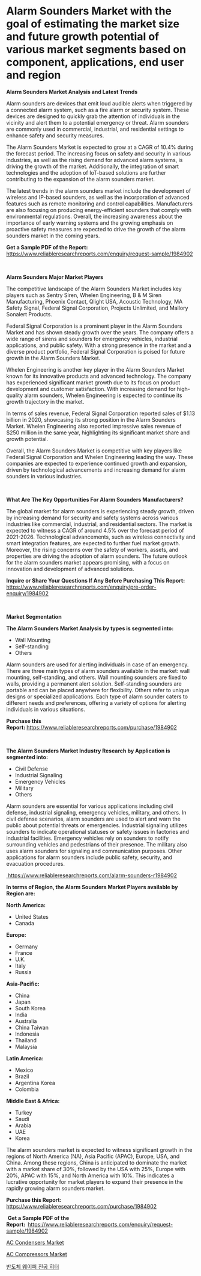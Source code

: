 <p><h1>Alarm Sounders Market with the goal of estimating the market size and future growth potential of various market segments based on component, applications, end user and region</h1></p><p><strong>Alarm Sounders Market Analysis and Latest Trends</strong></p>
<p><p>Alarm sounders are devices that emit loud audible alerts when triggered by a connected alarm system, such as a fire alarm or security system. These devices are designed to quickly grab the attention of individuals in the vicinity and alert them to a potential emergency or threat. Alarm sounders are commonly used in commercial, industrial, and residential settings to enhance safety and security measures.</p><p>The Alarm Sounders Market is expected to grow at a CAGR of 10.4% during the forecast period. The increasing focus on safety and security in various industries, as well as the rising demand for advanced alarm systems, is driving the growth of the market. Additionally, the integration of smart technologies and the adoption of IoT-based solutions are further contributing to the expansion of the alarm sounders market.</p><p>The latest trends in the alarm sounders market include the development of wireless and IP-based sounders, as well as the incorporation of advanced features such as remote monitoring and control capabilities. Manufacturers are also focusing on producing energy-efficient sounders that comply with environmental regulations. Overall, the increasing awareness about the importance of early warning systems and the growing emphasis on proactive safety measures are expected to drive the growth of the alarm sounders market in the coming years.</p></p>
<p><strong>Get a Sample PDF of the Report:&nbsp;</strong> <a href="https://www.reliableresearchreports.com/enquiry/request-sample/1984902">https://www.reliableresearchreports.com/enquiry/request-sample/1984902</a></p>
<p>&nbsp;</p>
<p><strong>Alarm Sounders Major Market Players</strong></p>
<p><p>The competitive landscape of the Alarm Sounders Market includes key players such as Sentry Siren, Whelen Engineering, B & M Siren Manufacturing, Phoenix Contact, Qlight USA, Acoustic Technology, MA Safety Signal, Federal Signal Corporation, Projects Unlimited, and Mallory Sonalert Products.</p><p>Federal Signal Corporation is a prominent player in the Alarm Sounders Market and has shown steady growth over the years. The company offers a wide range of sirens and sounders for emergency vehicles, industrial applications, and public safety. With a strong presence in the market and a diverse product portfolio, Federal Signal Corporation is poised for future growth in the Alarm Sounders Market.</p><p>Whelen Engineering is another key player in the Alarm Sounders Market known for its innovative products and advanced technology. The company has experienced significant market growth due to its focus on product development and customer satisfaction. With increasing demand for high-quality alarm sounders, Whelen Engineering is expected to continue its growth trajectory in the market.</p><p>In terms of sales revenue, Federal Signal Corporation reported sales of $1.13 billion in 2020, showcasing its strong position in the Alarm Sounders Market. Whelen Engineering also reported impressive sales revenue of $250 million in the same year, highlighting its significant market share and growth potential.</p><p>Overall, the Alarm Sounders Market is competitive with key players like Federal Signal Corporation and Whelen Engineering leading the way. These companies are expected to experience continued growth and expansion, driven by technological advancements and increasing demand for alarm sounders in various industries.</p></p>
<p>&nbsp;</p>
<p><strong>What Are The Key Opportunities For Alarm Sounders Manufacturers?</strong></p>
<p><p>The global market for alarm sounders is experiencing steady growth, driven by increasing demand for security and safety systems across various industries like commercial, industrial, and residential sectors. The market is expected to witness a CAGR of around 4.5% over the forecast period of 2021-2026. Technological advancements, such as wireless connectivity and smart integration features, are expected to further fuel market growth. Moreover, the rising concerns over the safety of workers, assets, and properties are driving the adoption of alarm sounders. The future outlook for the alarm sounders market appears promising, with a focus on innovation and development of advanced solutions.</p></p>
<p><strong>Inquire or Share Your Questions If Any Before Purchasing This Report:</strong> <a href="https://www.reliableresearchreports.com/enquiry/pre-order-enquiry/1984902">https://www.reliableresearchreports.com/enquiry/pre-order-enquiry/1984902</a></p>
<p>&nbsp;</p>
<p><strong>Market Segmentation</strong></p>
<p><strong>The Alarm Sounders Market Analysis by types is segmented into:</strong></p>
<p><ul><li>Wall Mounting</li><li>Self-standing</li><li>Others</li></ul></p>
<p><p>Alarm sounders are used for alerting individuals in case of an emergency. There are three main types of alarm sounders available in the market: wall mounting, self-standing, and others. Wall mounting sounders are fixed to walls, providing a permanent alert solution. Self-standing sounders are portable and can be placed anywhere for flexibility. Others refer to unique designs or specialized applications. Each type of alarm sounder caters to different needs and preferences, offering a variety of options for alerting individuals in various situations.</p></p>
<p><strong>Purchase this Report:&nbsp;</strong><a href="https://www.reliableresearchreports.com/purchase/1984902">https://www.reliableresearchreports.com/purchase/1984902</a></p>
<p>&nbsp;</p>
<p><strong>The Alarm Sounders Market Industry Research by Application is segmented into:</strong></p>
<p><ul><li>Civil Defense</li><li>Industrial Signaling</li><li>Emergency Vehicles</li><li>Military</li><li>Others</li></ul></p>
<p><p>Alarm sounders are essential for various applications including civil defense, industrial signaling, emergency vehicles, military, and others. In civil defense scenarios, alarm sounders are used to alert and warn the public about potential threats or emergencies. Industrial signaling utilizes sounders to indicate operational statuses or safety issues in factories and industrial facilities. Emergency vehicles rely on sounders to notify surrounding vehicles and pedestrians of their presence. The military also uses alarm sounders for signaling and communication purposes. Other applications for alarm sounders include public safety, security, and evacuation procedures.</p></p>
<p><a href="https://www.reliableresearchreports.com/alarm-sounders-r1984902">&nbsp;https://www.reliableresearchreports.com/alarm-sounders-r1984902</a></p>
<p><strong>In terms of Region, the Alarm Sounders Market Players available by Region are:</strong></p>
<p>
    <p> <strong> North America: </strong>
        <ul>
            <li>United States</li>
            <li>Canada</li>
        </ul>
        </p> 
    <p> <strong> Europe: </strong>
        <ul>
            <li>Germany</li>
            <li>France</li>
            <li>U.K.</li>
            <li>Italy</li>
            <li>Russia</li>
        </ul>
        </p> 
    <p> <strong> Asia-Pacific: </strong>
        <ul>
            <li>China</li>
            <li>Japan</li>
            <li>South Korea</li>
            <li>India</li>
            <li>Australia</li>
            <li>China Taiwan</li>
            <li>Indonesia</li>
            <li>Thailand</li>
            <li>Malaysia</li>
        </ul>
        </p> 
    <p> <strong> Latin America: </strong>
        <ul>
            <li>Mexico</li>
            <li>Brazil</li>
            <li>Argentina Korea</li>
            <li>Colombia</li>
        </ul>
        </p> 
    <p> <strong> Middle East & Africa: </strong>
        <ul>
            <li>Turkey</li>
            <li>Saudi</li>
            <li>Arabia</li>
            <li>UAE</li>
            <li>Korea</li>
        </ul>
    </p>
    </p>
<p><p>The alarm sounders market is expected to witness significant growth in the regions of North America (NA), Asia Pacific (APAC), Europe, USA, and China. Among these regions, China is anticipated to dominate the market with a market share of 30%, followed by the USA with 25%, Europe with 20%, APAC with 15%, and North America with 10%. This indicates a lucrative opportunity for market players to expand their presence in the rapidly growing alarm sounders market.</p></p>
<p><strong>Purchase this Report: </strong><a href="https://www.reliableresearchreports.com/purchase/1984902">https://www.reliableresearchreports.com/purchase/1984902</a></p>
<p>&nbsp;<strong>Get a Sample PDF of the Report:&nbsp;&nbsp;</strong><a href="https://www.reliableresearchreports.com/enquiry/request-sample/1984902">https://www.reliableresearchreports.com/enquiry/request-sample/1984902</a></p>
<p><strong></strong></p>
<p><p><a href="https://github.com/Sarissaschmalingtr6fz2739/Market-Research-Report-List-2/blob/main/ac-condensers-market.md">AC Condensers Market</a></p><p><a href="https://github.com/jodemen/Market-Research-Report-List-2/blob/main/ac-compressors-market.md">AC Compressors Market</a></p><p><a href="https://github.com/wallacBahrtyinger567686/Market-Research-Report-List-1/blob/main/757735028538.md">반도체 웨이퍼 진공 히터</a></p></p>